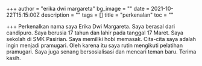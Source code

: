 +++
author = "erika dwi margareta"
bg_image = ""
date = 2021-10-22T15:15:00Z
description = ""
tags = []
title = "perkenalan"
toc = ""

+++
Perkenalkan nama saya Erika Dwi Margareta. Saya berasal dari candipuro. Saya berusia 17 tahun dan lahir pada tanggal 17 Maret. Saya sekolah di SMK Pasirian. Saya memillki hobi memasak. Cita-cita saya adalah ingin menjadi pramugari. Oleh karena itu saya rutin mengikuti pelatihan pramugari. Saya juga senang bersosialisasi dan mencari teman baru. Terima kasih.